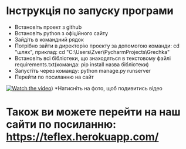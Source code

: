 # Інструкція по запуску програми
* Встановіть проект з github
* Встановіть python з офіційного сайту
* Зайдіть в командний рядок 
* Потрібно зайти в директорію проекту за допомогою команди: cd "шлях", приклад: cd "C:\Users\Zver\PycharmProjects\Grechka"
* Встановіть всі бібліотеки, що знаходяться в текстовому файлі requirements.txt(команда: pip install назва бібліотеки)
* Запустіть через команду: python manage.py runserver
* Перейти по посиланню на сайт

[![Watch the video](https://img.youtube.com/vi/JvgMRs3acGg/maxresdefault.jpg)](https://youtu.be/JvgMRs3acGg))
*Натисніть на фото, щоб подивитись відео
# Також ви можете перейти на наш сайти по посиланню: https://teflex.herokuapp.com/
